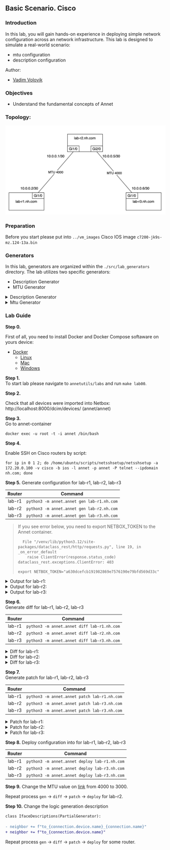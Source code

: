 ## Basic Scenario. Cisco

### Introduction

In this lab, you will gain hands-on experience in deploying simple network configuration across an network infrastructure. This lab is designed to simulate a real-world scenario:

- mtu configuration
- description configuration

Author:

- [Vadim Volovik](https://github.com/vadvolo)

### Objectives

- Understand the fundamental concepts of Annet

### Topology:

![Lab Topology](./images/topology.png)

### Preparation

Before you start please put into `../vm_images` Cisco IOS image `c7200-jk9s-mz.124-13a.bin`

### Generators

In this lab, generators are organized within the `./src/lab_generators` directory. The lab utilizes two specific generators:

- Description Generator
- MTU Generator

<details>
<summary>Description Generator</summary>

In this generator, we employ a description pattern for device neighbors formatted as `to_<NEIGHBOR_NAME>_<NEIGHBOR_PORT>`. The device connection map is located in Netbox and is utilized by Annet.

```python
class IfaceDescriptions(PartialGenerator):

    TAGS = ["description"]

    def acl_cisco(self, device):
        return """
        interface
            description
        """

    def run_cisco(self, device):
        for interface in device.interfaces:
            neighbor = ""
            if interface.connected_endpoints:
                for connection in interface.connected_endpoints:
                    neighbor += f"to_{connection.device.name}_{connection.name}"
                with self.block(f"interface {interface.name}"):
                    yield f"description {neighbor}"
            else:
                with self.block(f"interface {interface.name}"):
                    yield f"description disconnected"
```

</details>

<details>
<summary>Mtu Generator</summary>

In this generator, we retrieve the MTU information for interfaces from Netbox if it has been configured. If no specific MTU setting is provided, we use the default MTU value of 1500.

```python
MTU = 1500

class IfaceMtu(PartialGenerator):

    TAGS = ["description"]

    def acl_cisco(self, device):
        return """
        interface
            mtu
        """

    def run_cisco(self, device):
        for interface in device.interfaces:
            if interface.mtu:
                mtu = interface.mtu
            else:
                mtu = MTU
            with self.block(f"interface {interface.name}"):
                yield f"mtu {mtu}"

```

</details>

### Lab Guide

**Step 0.**

First of all, you need to install Docker and Docker Compose softaware on yours device:

- [Docker](https://docs.docker.com/engine/install/)
  - [Linux](https://docs.docker.com/desktop/install/linux/)
  - [Mac](https://docs.docker.com/desktop/install/mac-install/)
  - [Windows](https://docs.docker.com/desktop/install/windows-install/)

**Step 1.**  
To start lab please navigate to `annetutils/labs` and run `make lab00`.

**Step 2.**

Check that all devices were imported into Netbox: http://localhost:8000/dcim/devices/ (annet/annet)

**Step 3.**  
Go to annet-container

```
docker exec -u root -t -i annet /bin/bash
```

**Step 4.**

Enable SSH on Cisco routers by script:

```
for ip in 0 1 2; do /home/ubuntu/scripts/netsshsetup/netsshsetup -a 172.20.0.100 -v cisco -b ios -l annet -p annet -P telnet --ipdomain nh.com; done
```

**Step 5.**
Generate configuration for lab-r1, lab-r2, lab-r3

| Router |                  Command                   |
| :----: | :----------------------------------------: |
| lab-r1 | `python3 -m annet.annet gen lab-r1.nh.com` |
| lab-r2 | `python3 -m annet.annet gen lab-r2.nh.com` |
| lab-r3 | `python3 -m annet.annet gen lab-r3.nh.com` |

> If you see error below, you need to export NETBOX_TOKEN to the Annet container.
>
> ```
>   File "/venv/lib/python3.12/site-packages/dataclass_rest/http/requests.py", line 19, in _on_error_default
>     raise ClientError(response.status_code)
> dataclass_rest.exceptions.ClientError: 403
> ```
>
> ```
> export NETBOX_TOKEN="a630dcefcb191982869e7576190e79bfd569d33c"
> ```

<details>
<summary>Output for lab-r1:</summary>

```
interface FastEthernet0/0
  description disconnected
  mtu 1500
interface FastEthernet0/1
  description disconnected
  mtu 1500
interface GigabitEthernet1/0
  description to_lab-r2.nh.com_GigabitEthernet1/0
  mtu 4000
interface GigabitEthernet2/0
  description disconnected
  mtu 1500
```

</details>

<details>
<summary>Output for lab-r2:</summary>

```
interface FastEthernet0/0
  description disconnected
  mtu 1500
interface FastEthernet0/1
  description disconnected
  mtu 1500
interface GigabitEthernet1/0
  description to_lab-r1.nh.com_GigabitEthernet1/0
  mtu 4000
interface GigabitEthernet2/0
  description to_lab-r3.nh.com_GigabitEthernet1/0
  mtu 4000
```

</details>

<details>
<summary>Output for lab-r3:</summary>

```
interface FastEthernet0/0
  description disconnected
  mtu 1500
interface FastEthernet0/1
  description disconnected
  mtu 1500
interface GigabitEthernet1/0
  description to_lab-r2.nh.com_GigabitEthernet2/0
  mtu 4000
interface GigabitEthernet2/0
  description disconnected
  mtu 1500
```

</details>

**Step 6.**  
Generate diff for lab-r1, lab-r2, lab-r3

| Router |                   Command                   |
| :----: | :-----------------------------------------: |
| lab-r1 | `python3 -m annet.annet diff lab-r1.nh.com` |
| lab-r2 | `python3 -m annet.annet diff lab-r2.nh.com` |
| lab-r3 | `python3 -m annet.annet diff lab-r3.nh.com` |

<details>
<summary>Diff for lab-r1:</summary>

```diff
  interface FastEthernet0/0
+   description disconnected
+   mtu 1500
  interface FastEthernet0/1
+   description disconnected
+   mtu 1500
  interface GigabitEthernet1/0
+   description to_lab-r2.nh.com_GigabitEthernet1/0
+   mtu 4000
  interface GigabitEthernet2/0
+   description disconnected
+   mtu 1500
```

</details>

<details>
<summary>Diff for lab-r2:</summary>

```diff
  interface FastEthernet0/0
+   description disconnected
+   mtu 1500
  interface FastEthernet0/1
+   description disconnected
+   mtu 1500
  interface GigabitEthernet1/0
+   description to_lab-r1.nh.com_GigabitEthernet1/0
+   mtu 4000
  interface GigabitEthernet2/0
+   description to_lab-r3.nh.com_GigabitEthernet1/0
+   mtu 4000
```

</details>

<details>
<summary>Diff for lab-r3:</summary>

```diff
  interface FastEthernet0/0
+   description disconnected
+   mtu 1500
  interface FastEthernet0/1
+   description disconnected
+   mtu 1500
  interface GigabitEthernet1/0
+   description to_lab-r2.nh.com_GigabitEthernet2/0
+   mtu 4000
  interface GigabitEthernet2/0
+   description disconnected
+   mtu 1500
```

</details>

**Step 7.**  
Generate patch for lab-r1, lab-r2, lab-r3

| Router |                   Command                    |
| :----: | :------------------------------------------: |
| lab-r1 | `python3 -m annet.annet patch lab-r1.nh.com` |
| lab-r2 | `python3 -m annet.annet patch lab-r3.nh.com` |
| lab-r3 | `python3 -m annet.annet patch lab-r3.nh.com` |

<details>
<summary>Patch for lab-r1:</summary>

```
interface FastEthernet0/0
  description disconnected
  mtu 1500
  exit
interface FastEthernet0/1
  description disconnected
  mtu 1500
  exit
interface GigabitEthernet1/0
  description to_lab-r2.nh.com_GigabitEthernet1/0
  mtu 4000
  exit
interface GigabitEthernet2/0
  description disconnected
  mtu 1500
  exit
```

</details>

<details>
<summary>Patch for lab-r2:</summary>

```
interface FastEthernet0/0
  description disconnected
  mtu 1500
  exit
interface FastEthernet0/1
  description disconnected
  mtu 1500
  exit
interface GigabitEthernet1/0
  description to_lab-r1.nh.com_GigabitEthernet1/0
  mtu 4000
  exit
interface GigabitEthernet2/0
  description to_lab-r3.nh.com_GigabitEthernet1/0
  mtu 4000
```

</details>

<details>
<summary>Patch for lab-r3:</summary>

```
interface FastEthernet0/0
  description disconnected
  mtu 1500
  exit
interface FastEthernet0/1
  description disconnected
  mtu 1500
  exit
interface GigabitEthernet1/0
  description to_lab-r2.nh.com_GigabitEthernet2/0
  mtu 4000
  exit
interface GigabitEthernet2/0
  description disconnected
  mtu 1500
  exit
```

</details>

**Step 8.**
Deploy configuration into for lab-r1, lab-r2, lab-r3

| Router |                    Command                    |
| :----: | :-------------------------------------------: |
| lab-r1 | `python3 -m annet.annet deploy lab-r1.nh.com` |
| lab-r2 | `python3 -m annet.annet deploy lab-r3.nh.com` |
| lab-r3 | `python3 -m annet.annet deploy lab-r3.nh.com` |

**Step 9.**
Change the MTU value on [link](http://localhost:8000/dcim/interfaces/8/) from 4000 to 3000.

Repeat process `gen` -> `diff` -> `patch` -> `deploy` for lab-r2.

**Step 10.**
Change the logic generation description

```diff
class IfaceDescriptions(PartialGenerator):

- neighbor += f"to_{connection.device.name}_{connection.name}"
+ neighbor += f"to_{connection.device.name}"
```

Repeat process `gen` -> `diff` -> `patch` -> `deploy` for some router.
